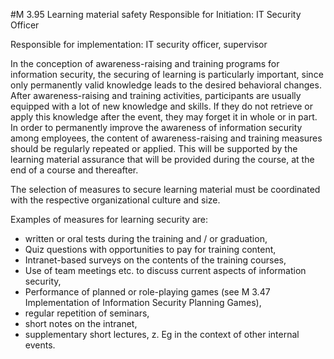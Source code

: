#M 3.95 Learning material safety
Responsible for Initiation: IT Security Officer

Responsible for implementation: IT security officer, supervisor

In the conception of awareness-raising and training programs for information security, the securing of learning is particularly important, since only permanently valid knowledge leads to the desired behavioral changes. After awareness-raising and training activities, participants are usually equipped with a lot of new knowledge and skills. If they do not retrieve or apply this knowledge after the event, they may forget it in whole or in part. In order to permanently improve the awareness of information security among employees, the content of awareness-raising and training measures should be regularly repeated or applied. This will be supported by the learning material assurance that will be provided during the course, at the end of a course and thereafter.

The selection of measures to secure learning material must be coordinated with the respective organizational culture and size.

Examples of measures for learning security are:

* written or oral tests during the training and / or graduation,
* Quiz questions with opportunities to pay for training content,
* Intranet-based surveys on the contents of the training courses,
* Use of team meetings etc. to discuss current aspects of information security,
* Performance of planned or role-playing games (see M 3.47 Implementation of Information Security Planning Games),
* regular repetition of seminars,
* short notes on the intranet,
* supplementary short lectures, z. Eg in the context of other internal events.




